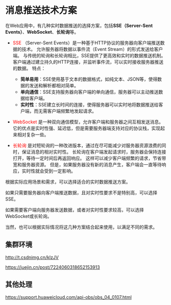 # 消息推送技术方案

在Web应用中，有几种实时数据推送的选择方案，包括**SSE（Server-Sent Events）**、**WebSocket**、**长轮询**等。

- <font color=red>SSE</font>
  （Server-Sent Events）是一种基于HTTP协议的服务器向客户端推送数据的技术。
  允许服务器将数据以事件流（Event Stream）的形式发送给客户端。
  与传统的轮询和长轮询相比，SSE提供了更高效和实时的数据推送机制。
  客户端通过建立持久的HTTP连接，并监听事件流，可以实时接收服务器推送的数据。
  特点：
  - **简单易用**：SSE使用基于文本的数据格式，如纯文本、JSON等，使得数据的发送和解析都相对简单。
  - **单向通信**：SSE支持服务器向客户端的单向通信，服务器可以主动推送数据给客户端。
  - **实时性**：SSE建立长时间的连接，使得服务器可以实时地将数据推送给客户端，而无需客户端频繁地发起请求。

- <font color=red>WebSocket</font>
  是一种双向通信模型，允许客户端和服务器之间互相发送消息。
  它的优点是实时性强、延迟低，但是需要服务器端支持对应的协议栈，实现起来相对复杂一些。
- <font color=red>长轮询</font>
  是对短轮询的一种改进版本，通过在尽可能减少对服务器资源浪费的同时，保证消息的相对实时性。
  长轮询在客户端发起请求时，服务器会保持连接打开，等待一定时间后再返回响应。
  这样可以减少客户端频繁的请求，节省带宽和服务器资源。
  但是，如果服务器没有新的消息产生，客户端会一直等待响应，实时性就会受到一定影响。



根据实际应用场景和需求，可以选择适合的实时数据推送方案。

如果只需要服务器向客户端推送数据，且对实时性要求不是特别高，可以选择SSE。

如果需要客户端向服务器发送数据，或者对实时性要求较高，可以选择WebSocket或长轮询。

当然，也可以根据实际情况将这几种方案结合起来使用，以满足不同的需求。



## 集群环境

http://t.csdnimg.cn/klzJV

https://juejin.cn/post/7224060318652153913



## 其他处理

https://support.huaweicloud.com/api-obs/obs_04_0107.html
